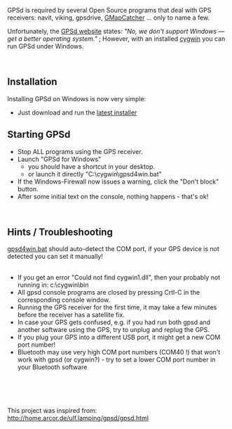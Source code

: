 GPSd is required by several Open Source programs that deal with GPS receivers: navit, viking, gpsdrive, [GMapCatcher](http://code.google.com/p/gmapcatcher/) ... only to name a few.

Unfortunately, the [GPSd website](http://gpsd.berlios.de/) states:
_"No, we don't support Windows — get a better operating system."_ ; However, with an installed [cygwin](http://www.cygwin.com/) you can run GPSd under Windows.

<br>
<h2>Installation</h2>
Installing GPSd on Windows is now very simple:<br>
<ul><li>Just download and run the <a href='http://code.google.com/p/gpsd-4-win/downloads/list'>latest installer</a></li></ul>

<h2>Starting GPSd</h2>
<ul><li>Stop ALL programs using the GPS receiver.<br>
</li><li>Launch "GPSd for Windows"<br>
<ul><li>you should have a shortcut in your desktop.<br>
</li><li>or launch it directly "C:\cygwin\gpsd4win.bat"<br>
</li></ul></li><li>If the Windows-Firewall now issues a warning, click the "Don't block" button.<br>
</li><li>After some initial text on the console, nothing happens - that's ok!</li></ul>

<br>
<h2>Hints / Troubleshooting</h2>
<a href='http://code.google.com/p/gpsd-4-win/source/browse/trunk/binary/batch/gpsd4win.bat'>gpsd4win.bat</a> should auto-detect the COM port, if your GPS device is not detected you can set it manually!<br>
<br>
<ul><li>If you get an error "Could not find cygwin1.dll", then your probably not running in: c:\cygwin\bin<br>
</li><li>All gpsd console programs are closed by pressing Crtl-C in the corresponding console window.<br>
</li><li>Running the GPS receiver for the first time, it may take a few minutes before the receiver has a satellite fix.<br>
</li><li>In case your GPS gets confused, e.g. if you had run both gpsd and another software using the GPS, try to unplug and replug the GPS.<br>
</li><li>If you plug your GPS into a different USB port, it might get a new COM port number!<br>
</li><li>Bluetooth may use very high COM port numbers (COM40 !) that won't work with gpsd (or cygwin?) - try to set a lower COM port number in your Bluetooth software</li></ul>

<br><br>
<br><br>
This project was inspired from:<br>
<a href='http://home.arcor.de/ulf.lamping/gpsd/gpsd.html'>http://home.arcor.de/ulf.lamping/gpsd/gpsd.html</a>